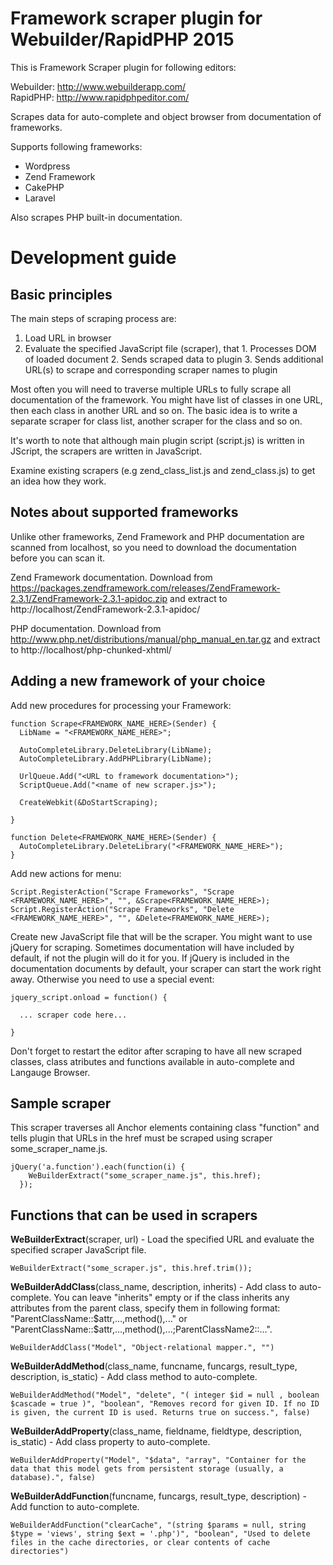Framework scraper plugin for Webuilder/RapidPHP 2015
====================================================

This is Framework Scraper plugin for following editors:

Webuilder: http://www.webuilderapp.com/ <br>
RapidPHP: http://www.rapidphpeditor.com/

Scrapes data for auto-complete and object browser from documentation
of frameworks.

Supports following frameworks:

  - Wordpress
  - Zend Framework
  - CakePHP
  - Laravel

Also scrapes PHP built-in documentation.


Development guide
=================

## Basic principles

The main steps of scraping process are:
  1. Load URL in browser
  2. Evaluate the specified JavaScript file (scraper), that
    1. Processes DOM of loaded document
    2. Sends scraped data to plugin
    3. Sends additional URL(s) to scrape and corresponding scraper names to plugin

Most often you will need to traverse multiple URLs to fully scrape all documentation of the framework. You might have list of classes in one URL, then each class in another URL and so on. The basic idea is to write a separate scraper for class list, another scraper for the class and so on.

It's worth to note that although main plugin script (script.js) is written in JScript, the scrapers are written in JavaScript.

Examine existing scrapers (e.g zend_class_list.js and zend_class.js) to get an idea how they work.

## Notes about supported frameworks

Unlike other frameworks, Zend Framework and PHP documentation are scanned from localhost, so you need to download the documentation before you can scan it.

Zend Framework documentation. Download from https://packages.zendframework.com/releases/ZendFramework-2.3.1/ZendFramework-2.3.1-apidoc.zip and extract to http://localhost/ZendFramework-2.3.1-apidoc/

PHP documentation. Download from http://www.php.net/distributions/manual/php_manual_en.tar.gz and extract to http://localhost/php-chunked-xhtml/

## Adding a new framework of your choice

Add new procedures for processing your Framework:

```
function Scrape<FRAMEWORK_NAME_HERE>(Sender) {
  LibName = "<FRAMEWORK_NAME_HERE>";

  AutoCompleteLibrary.DeleteLibrary(LibName);
  AutoCompleteLibrary.AddPHPLibrary(LibName);
  
  UrlQueue.Add("<URL to framework documentation>");
  ScriptQueue.Add("<name of new scraper.js>");
  
  CreateWebkit(&DoStartScraping);
  
}

function Delete<FRAMEWORK_NAME_HERE>(Sender) {
  AutoCompleteLibrary.DeleteLibrary("<FRAMEWORK_NAME_HERE>");
}
```

Add new actions for menu:

```
Script.RegisterAction("Scrape Frameworks", "Scrape <FRAMEWORK_NAME_HERE>", "", &Scrape<FRAMEWORK_NAME_HERE>);
Script.RegisterAction("Scrape Frameworks", "Delete <FRAMEWORK_NAME_HERE>", "", &Delete<FRAMEWORK_NAME_HERE>);
```

Create new JavaScript file that will be the scraper. You might want to use jQuery for scraping. Sometimes documentation will have included by default, if not the plugin will do it for you.
If jQuery is included in the documentation documents by default, your scraper can start the work right away. Otherwise you need to use a special event:

```
jquery_script.onload = function() {

  ... scraper code here...

}
```

Don't forget to restart the editor after scraping to have all new scraped classes, class atributes and functions available in auto-complete and Langauge Browser.

## Sample scraper

This scraper traverses all Anchor elements containing class "function" and tells plugin that URLs in the href must be scraped using scraper some_scraper_name.js.

```
jQuery('a.function').each(function(i) {
    WeBuilderExtract("some_scraper_name.js", this.href);
  });
```

## Functions that can be used in scrapers

**WeBuilderExtract**(scraper, url) - Load the specified URL and evaluate the specified scraper JavaScript file.
```
WeBuilderExtract("some_scraper.js", this.href.trim());
```

**WeBuilderAddClass**(class_name, description, inherits) - Add class to auto-complete. You can leave "inherits" empty or if the class inherits any attributes from the parent class, specify them in following format: "ParentClassName::$attr,...,method(),..." or "ParentClassName::$attr,...,method(),...;ParentClassName2::...".
```
WeBuilderAddClass("Model", "Object-relational mapper.", "")
```

**WeBuilderAddMethod**(class_name, funcname, funcargs, result_type, description, is_static) - Add class method to auto-complete.
```
WeBuilderAddMethod("Model", "delete", "( integer $id = null , boolean $cascade = true )", "boolean", "Removes record for given ID. If no ID is given, the current ID is used. Returns true on success.", false)
```

**WeBuilderAddProperty**(class_name, fieldname, fieldtype, description, is_static) - Add class property to auto-complete.
```
WeBuilderAddProperty("Model", "$data", "array", "Container for the data that this model gets from persistent storage (usually, a database).", false)
```

**WeBuilderAddFunction**(funcname, funcargs, result_type, description) - Add function to auto-complete.
```
WeBuilderAddFunction("clearCache", "(string $params = null, string $type = 'views', string $ext = '.php')", "boolean", "Used to delete files in the cache directories, or clear contents of cache directories")
```
